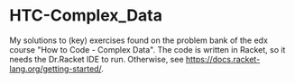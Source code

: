 # HTC-Complex_Data
My solutions to (key) exercises found on the problem bank of the edx course "How to Code - Complex Data". 
The code is written in Racket, so it needs the Dr.Racket IDE to run. Otherwise, see https://docs.racket-lang.org/getting-started/. 
